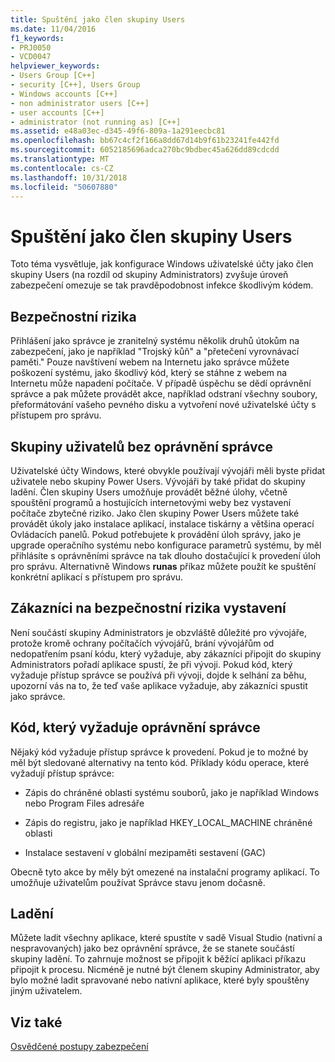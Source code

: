 ```yaml
---
title: Spuštění jako člen skupiny Users
ms.date: 11/04/2016
f1_keywords:
- PRJ0050
- VCD0047
helpviewer_keywords:
- Users Group [C++]
- security [C++], Users Group
- Windows accounts [C++]
- non administrator users [C++]
- user accounts [C++]
- administrator (not running as) [C++]
ms.assetid: e48a03ec-d345-49f6-809a-1a291eecbc81
ms.openlocfilehash: bb67c4cf2f166a8dd67d14b9f61b23241fe442fd
ms.sourcegitcommit: 6052185696adca270bc9bdbec45a626dd89cdcdd
ms.translationtype: MT
ms.contentlocale: cs-CZ
ms.lasthandoff: 10/31/2018
ms.locfileid: "50607880"
---
```

# <a name="running-as-a-member-of-the-users-group"></a>Spuštění jako člen skupiny Users

Toto téma vysvětluje, jak konfigurace Windows uživatelské účty jako člen skupiny Users (na rozdíl od skupiny Administrators) zvyšuje úroveň zabezpečení omezuje se tak pravděpodobnost infekce škodlivým kódem.

## <a name="security-risks"></a>Bezpečnostní rizika

Přihlášení jako správce je zranitelný systému několik druhů útokům na zabezpečení, jako je například "Trojský kůň" a "přetečení vyrovnávací paměti." Pouze navštívení webem na Internetu jako správce můžete poškození systému, jako škodlivý kód, který se stáhne z webem na Internetu může napadení počítače. V případě úspěchu se dědí oprávnění správce a pak můžete provádět akce, například odstraní všechny soubory, přeformátování vašeho pevného disku a vytvoření nové uživatelské účty s přístupem pro správu.

## <a name="non-administrator-user-groups"></a>Skupiny uživatelů bez oprávnění správce

Uživatelské účty Windows, které obvykle používají vývojáři měli byste přidat uživatele nebo skupiny Power Users. Vývojáři by také přidat do skupiny ladění. Člen skupiny Users umožňuje provádět běžné úlohy, včetně spouštění programů a hostujících internetovými weby bez vystavení počítače zbytečné riziko. Jako člen skupiny Power Users můžete také provádět úkoly jako instalace aplikací, instalace tiskárny a většina operací Ovládacích panelů. Pokud potřebujete k provádění úloh správy, jako je upgrade operačního systému nebo konfigurace parametrů systému, by měl přihlásíte s oprávněními správce na tak dlouho dostačující k provedení úloh pro správu. Alternativně Windows **runas** příkaz můžete použít ke spuštění konkrétní aplikací s přístupem pro správu.

## <a name="exposing-customers-to-security-risks"></a>Zákazníci na bezpečnostní rizika vystavení

Není součástí skupiny Administrators je obzvláště důležité pro vývojáře, protože kromě ochrany počítačích vývojářů, brání vývojářům od nedopatřením psaní kódu, který vyžaduje, aby zákazníci připojit do skupiny Administrators pořadí aplikace spustí, že při vývoji. Pokud kód, který vyžaduje přístup správce se používá při vývoji, dojde k selhání za běhu, upozorní vás na to, že teď vaše aplikace vyžaduje, aby zákazníci spustit jako správce.

## <a name="code-that-requires-administrator-privileges"></a>Kód, který vyžaduje oprávnění správce

Nějaký kód vyžaduje přístup správce k provedení. Pokud je to možné by měl být sledované alternativy na tento kód. Příklady kódu operace, které vyžadují přístup správce:

- Zápis do chráněné oblasti systému souborů, jako je například Windows nebo Program Files adresáře

- Zápis do registru, jako je například HKEY_LOCAL_MACHINE chráněné oblasti

- Instalace sestavení v globální mezipaměti sestavení (GAC)

Obecně tyto akce by měly být omezené na instalační programy aplikací. To umožňuje uživatelům používat Správce stavu jenom dočasně.

## <a name="debugging"></a>Ladění

Můžete ladit všechny aplikace, které spustíte v sadě Visual Studio (nativní a nespravovaných) jako bez oprávnění správce, že se stanete součástí skupiny ladění. To zahrnuje možnost se připojit k běžící aplikaci příkazu připojit k procesu. Nicméně je nutné být členem skupiny Administrator, aby bylo možné ladit spravované nebo nativní aplikace, které byly spouštěny jiným uživatelem.

## <a name="see-also"></a>Viz také

[Osvědčené postupy zabezpečení](security-best-practices-for-cpp.md)